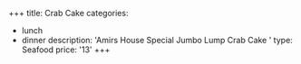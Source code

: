 +++
title: Crab Cake
categories:
  - lunch
  - dinner
description: 'Amirs House Special Jumbo Lump Crab Cake '
type: Seafood
price: '13'
+++


